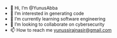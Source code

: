 - 👋 Hi, I’m @YunusAbba
- 👀 I’m interested in generating code
- 🌱 I’m currently learning software engineering
- 💞️ I’m looking to collaborate on cybersecurity
- 📫 How to reach me yunussirajnasir@gmail.com




<!---
YunusAbba/YunusAbba is a ✨ special ✨ repository because its `README.md` (this file) appears on your GitHub profile.
You can click the Preview link to take a look at your changes.
--->
